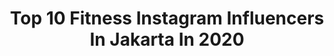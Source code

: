 ---
title: Top 10 Fitness Instagram Influencers In Jakarta In 2020
description: >-
  Find top fitness Instagram influencers in Jakarta in 2020. Most popular hashtags: #fitness #indonesia #fit #workout.
platform: Instagram
profiles:
  - username: "warstek_com"
    fullname: >-
      Warung Sains Teknologi
    location: "Indonesia"
    followers: 66901
    engagement: 358
    commentsToLikes: 0.024946
    id: ck0vyww8o66lj0i19nzaumnln
    verified: false
    hashtags: "#gagasan, #resesiekonomi, #teknologi, #alergi"
  - username: "gonzalogastons"
    fullname: >-
      Gonzalo Gastón Sánchez
    location: "Indonesia"
    followers: 20153
    engagement: 988
    commentsToLikes: 0.028885
    id: ck0tyqg6qnsab0i197c9go8on
    verified: false
    hashtags: "#siesta, #seville, #island, #relax"
  - username: "ceritapelari"
    fullname: >-
      Cerita Pelari
    location: "Indonesia"
    followers: 24696
    engagement: 218
    commentsToLikes: 0.015723
    id: ck6tvt8cho5bo0j71429x4qwb
    verified: false
    hashtags: "#sportsaddict, #pocarisweat, #runstagram, #sweat"
  - username: "elmaaa_e"
    fullname: >-
      Elma Agustin
    location: "Indonesia"
    followers: 261607
    engagement: 251
    commentsToLikes: 0.012922
    id: ck6tnt16saim60j714n2vsb4w
    verified: true
    hashtags: "#rickycuaca, #pelangsing, #cintayangabadi, #workout"
  - username: "dicksonnjj"
    fullname: >-
      Dickson Jingga
    location: "Indonesia"
    followers: 9020
    engagement: 1261
    commentsToLikes: 0.015757
    id: ck0tz98s6pl5t0i19sbnq9ukl
    verified: false
    hashtags: "#artofvisuals, #nagano, #ootd, #osaka"
  - username: "risyadsalman"
    fullname: >-
      Risyad
    location: "Indonesia"
    followers: 17238
    engagement: 269
    commentsToLikes: 0.024572
    id: ck13a91c1p83t0i19upvm8gbk
    verified: false
    hashtags: "#modeljakarta, #modellife, #portrait, #photoshoot"
  - username: "kepinhelmy"
    fullname: >-
      KEPIN HELMY - Hotel Reviewer
    location: "Indonesia"
    followers: 71720
    engagement: 154
    commentsToLikes: 0.140787
    id: ck5hlvduykxn00i118tdwxcri
    verified: false
    hashtags: "#aryadutahotelmakassar, #instafood, #delicious, #healthy"
  - username: "shiellafrederica"
    fullname: >-
      SHIELLA FREDERICA
    location: "Indonesia"
    followers: 24981
    engagement: 302
    commentsToLikes: 0.023588
    id: ck6u7lo0dm97w0j710obfqcfq
    verified: false
    hashtags: "#turunberatbadan, #dumbbellworkout, #asians, #fitcouples"
  - username: "luminousdreamsphotoworks"
    fullname: >-
      Luminousdreamsphotoworks
    location: "Indonesia"
    followers: 20954
    engagement: 313
    commentsToLikes: 0.056456
    id: ck5zj65d4h0hy0i148ptafesh
    verified: false
    hashtags: "#fashionphotography, #femalemodel, #male, #dominican"
  - username: "bobbyida"
    fullname: >-
      ⏩2Ninefit Indonesia⏪
    location: "Indonesia"
    followers: 235333
    engagement: 157
    commentsToLikes: 0.019923
    id: ck5zkkpwyjno50i14s7rwxzhi
    verified: true
    hashtags: "#fitbody, #model, #blessed, #weddingphotography"
---